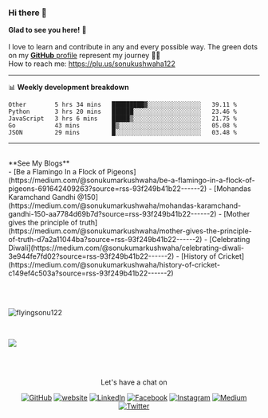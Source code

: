 <!--
**flyingsonu122/flyingsonu122** is a ✨ _special_ ✨ repository because its `README.md` (this file) appears on your GitHub profile.

Here are some ideas to get you started:

- 🔭 I’m currently working on ...
- 🌱 I’m currently learning ...
- 👯 I’m looking to collaborate on ...
- 🤔 I’m looking for help with ...
- 💬 Ask me about ...
- 📫 How to reach me: 
- 😄 Pronouns: ...
- ⚡ Fun fact: ...

![visitors](https://visitor-badge.laobi.icu/badge?page_id=flyingsonu122.flyingsonu122)

### ✨Visitors
[![ViewCount](https://views.whatilearened.today/views/github/flyingsonu122/flyingsonu122.svg?cache=remove)](#)

![](https://github-readme-stats.vercel.app/api?username=flyingsonu122&show_icons=true&hide_border=true)
---
-->

### Hi there 👋
	
**Glad to see you here!** :star_struck: <br><br> 
I love to learn and contribute in any and every possible way. 
The green dots on my [**GitHub** profile](https://github.com/flyingsonu122?tab=repositories) represent my journey :running_man: 
<br>
How to reach me: [https://plu.us/sonukushwaha122 ](https://plu.us/sonukushwaha122 )
<br>

-------

📊 **Weekly development breakdown**
<!--START_SECTION:waka-->
```text
Other        5 hrs 34 mins   █████████▓░░░░░░░░░░░░░░░   39.11 % 
Python       3 hrs 20 mins   ██████░░░░░░░░░░░░░░░░░░░   23.46 % 
JavaScript   3 hrs 6 mins    █████▒░░░░░░░░░░░░░░░░░░░   21.75 % 
Go           43 mins         █▒░░░░░░░░░░░░░░░░░░░░░░░   05.08 % 
JSON         29 mins         █░░░░░░░░░░░░░░░░░░░░░░░░   03.48 % 
```
<!--END_SECTION:waka-->
-------

<br>
**See My Blogs**
<br>
<!-- BLOG-POST-LIST:START -->
- [Be a Flamingo In a Flock of Pigeons](https://medium.com/@sonukumarkushwaha/be-a-flamingo-in-a-flock-of-pigeons-691642409263?source=rss-93f249b41b22------2)
- [Mohandas Karamchand Gandhi @150](https://medium.com/@sonukumarkushwaha/mohandas-karamchand-gandhi-150-aa7784d69b7d?source=rss-93f249b41b22------2)
- [Mother gives the principle of truth](https://medium.com/@sonukumarkushwaha/mother-gives-the-principle-of-truth-d7a2a11044ba?source=rss-93f249b41b22------2)
- [Celebrating Diwali](https://medium.com/@sonukumarkushwaha/celebrating-diwali-3e944fe7fd02?source=rss-93f249b41b22------2)
- [History of Cricket](https://medium.com/@sonukumarkushwaha/history-of-cricket-c149ef4c503a?source=rss-93f249b41b22------2)
<!-- BLOG-POST-LIST:END -->

<br><br>
<p ><img  src="https://github-readme-stats.vercel.app/api?username=flyingsonu122&show_icons=true" alt="flyingsonu122"  /></p>
<br>
<p ><img  src="https://github-readme-stats.vercel.app/api/top-langs/?username=flyingsonu122&layout=compact&hide=html%22%20alt=%22flyingsonu122" /></p>


<br><br>

<p align="center"> Let's have a chat on </p> 
<p align="center">
	<a href="https://github.com/flyingsonu122"><img src="https://img.shields.io/github/followers/flyingsonu122.svg?label=GitHub&style=social" alt="GitHub"></a>
	<a href="http://bit.ly/2YqcMNO"><img src="https://img.shields.io/badge/Website-blueviolet?style=flat&logo=google-chrome&logoColor=white&color=Black" alt="website"></a>
	<a href="https://www.linkedin.com/in/sonukumarkushwaha/"><img src="https://img.shields.io/badge/LinkedIn--_.svg?style=social&logo=linkedin" alt="LinkedIn"></a>
	<a href="https://www.facebook.com/sonukumarkushwaha736"><img src="https://img.shields.io/badge/Facebook--_.svg?style=social&logo=facebook" alt="Facebook"></a>
	<a href="https://www.instagram.com/flyingsonu736/"><img src="https://img.shields.io/badge/Instagram--_.svg?style=social&logo=instagram" alt="Instagram"></a>
	<a href="https://medium.com/@sonukumarkushwaha"><img src="https://img.shields.io/badge/Medium--_.svg?style=social&logo=medium" alt="Medium"></a>
	<a href="https://twitter.com/sonukumarkush12"><img src="https://img.shields.io/twitter/follow/sonukumarkush12?label=Follow&style=social" alt="Twitter"></a>
	
	
</p>
<br>

<br>
<!--
You can **find me on [LinkedIn](https://www.linkedin.com/in/sonukumarkushwaha/)**. 
**Say Hi on Twitter([@sonukumarkush12](https://twitter.com/sonukumarkush12))!** :heart: 💬

[![Twitter Follow](https://img.shields.io/twitter/follow/sonukumarkush12?style=social)](https://twitter.com/sonukumarkush12)



<div align="center">
<img src="https://i.pinimg.com/originals/a4/f2/cb/a4f2cb80ff2ae2772e80bf30e9d78d4c.gif" width="300" height="300" />
</div>

Loading....some awesome ideas to go here, check back again in some time .

-->
